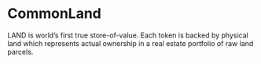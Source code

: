 # CommonLand
LAND is world’s first true store-of-value.  Each token is backed by physical land which represents actual ownership in a real estate portfolio of raw land parcels.
